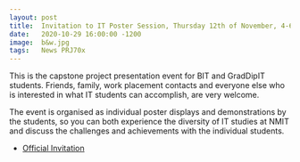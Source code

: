 ```yaml
---
layout: post
title:  Invitation to IT Poster Session, Thursday 12th of November, 4-6 pm in G Block Foyer
date:   2020-10-29 16:00:00 -1200
image:  b&w.jpg
tags:   News PRJ70x
---
```


This is the capstone project presentation event for BIT and GradDipIT students. Friends, family, work placement contacts and everyone else who is interested in what IT students can accomplish, are very welcome.

The event is organised as individual poster displays and demonstrations by the students, so you can both experience the diversity of IT studies at NMIT and discuss the challenges and achievements with the individual students.

* [Official Invitation](https://www.nmit.ac.nz/news-article/show/it-poster-night-2020)
